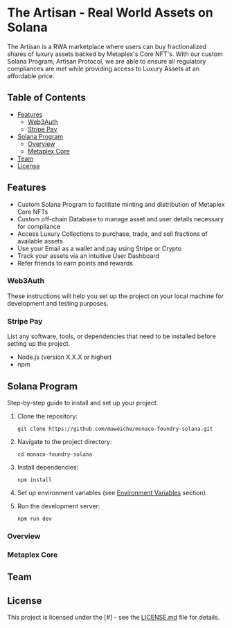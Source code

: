 # The Artisan - Real World Assets on Solana

The Artisan is a RWA marketplace where users can buy fractionalized shares of luxury assets backed by Metaplex's Core NFT's. With our custom Solana Program, Artisan Protocol, we are able to ensure all regulatory compliances are met while providing access to Luxury Assets at an affordable price.

## Table of Contents

- [Features](#features)
  - [Web3Auth](#web3auth)
  - [Stripe Pay](#stripe-pay)
- [Solana Program](#solana-program)
  - [Overview](#overview)
  - [Metaplex Core](#metaplex-core)
- [Team](#team)
- [License](#license)

## Features

- Custom Solana Program to facilitate minting and distribution of Metaplex Core NFTs
- Custom off-chain Database to manage asset and user details necessary for compliance
- Access Luxury Collections to purchase, trade, and sell fractions of available assets
- Use your Email as a wallet and pay using Stripe or Crypto
- Track your assets via an intuitive User Dashboard
- Refer friends to earn points and rewards

### Web3Auth

These instructions will help you set up the project on your local machine for development and testing purposes.

### Stripe Pay

List any software, tools, or dependencies that need to be installed before setting up the project.

- Node.js (version X.X.X or higher)
- npm

## Solana Program

Step-by-step guide to install and set up your project.

1. Clone the repository:
   ```
   git clone https://github.com/maweiche/monaco-foundry-solana.git
   ```

2. Navigate to the project directory:
   ```
   cd monaco-foundry-solana
   ```

3. Install dependencies:
   ```
   npm install
   ```

4. Set up environment variables (see [Environment Variables](#environment-variables) section).

5. Run the development server:
   ```
   npm run dev
   ```

### Overview


### Metaplex Core

## Team

## License

This project is licensed under the [#] - see the [LICENSE.md](LICENSE.md) file for details.